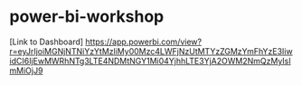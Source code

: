 # power-bi-workshop
[Link to Dashboard]
https://app.powerbi.com/view?r=eyJrIjoiMGNjNTNiYzYtMzliMy00Mzc4LWFjNzUtMTYzZGMzYmFhYzE3IiwidCI6IjEwMWRhNTg3LTE4NDMtNGY1Mi04YjhhLTE3YjA2OWM2NmQzMyIsImMiOjJ9
